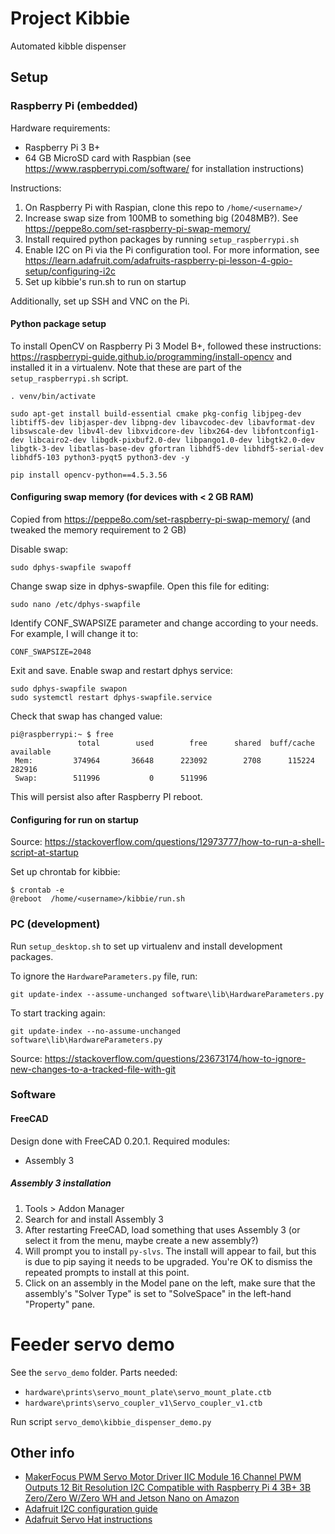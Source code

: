# Project Kibbie

Automated kibble dispenser

## Setup

### Raspberry Pi (embedded)

Hardware requirements:

- Raspberry Pi 3 B+
- 64 GB MicroSD card with Raspbian (see https://www.raspberrypi.com/software/ for installation instructions)

Instructions:

1. On Raspberry Pi with Raspian, clone this repo to `/home/<username>/`
2. Increase swap size from 100MB to something big (2048MB?). See https://peppe8o.com/set-raspberry-pi-swap-memory/
3. Install required python packages by running `setup_raspberrypi.sh`
4. Enable I2C on Pi via the Pi configuration tool. For more information, see https://learn.adafruit.com/adafruits-raspberry-pi-lesson-4-gpio-setup/configuring-i2c
5. Set up kibbie's run.sh to run on startup

Additionally, set up SSH and VNC on the Pi.

#### Python package setup

To install OpenCV on Raspberry Pi 3 Model B+, followed these instructions: https://raspberrypi-guide.github.io/programming/install-opencv and installed it in a virtualenv. Note that these are part of the `setup_raspberrypi.sh` script.

```
. venv/bin/activate

sudo apt-get install build-essential cmake pkg-config libjpeg-dev libtiff5-dev libjasper-dev libpng-dev libavcodec-dev libavformat-dev libswscale-dev libv4l-dev libxvidcore-dev libx264-dev libfontconfig1-dev libcairo2-dev libgdk-pixbuf2.0-dev libpango1.0-dev libgtk2.0-dev libgtk-3-dev libatlas-base-dev gfortran libhdf5-dev libhdf5-serial-dev libhdf5-103 python3-pyqt5 python3-dev -y

pip install opencv-python==4.5.3.56
```

#### Configuring swap memory (for devices with < 2 GB RAM)

Copied from https://peppe8o.com/set-raspberry-pi-swap-memory/ (and tweaked the memory requirement to 2 GB)

Disable swap:

```
sudo dphys-swapfile swapoff
```

Change swap size in dphys-swapfile. Open this file for editing:

```
sudo nano /etc/dphys-swapfile
```

Identify CONF_SWAPSIZE parameter and change according to your needs. For example, I will change it to:

```
CONF_SWAPSIZE=2048
```

Exit and save. Enable swap and restart dphys service:

```
sudo dphys-swapfile swapon
sudo systemctl restart dphys-swapfile.service
```

Check that swap has changed value:

```
pi@raspberrypi:~ $ free
               total        used        free      shared  buff/cache   available
 Mem:         374964       36648      223092        2708      115224      282916
 Swap:        511996           0      511996
```

This will persist also after Raspberry PI reboot.

#### Configuring for run on startup

Source: https://stackoverflow.com/questions/12973777/how-to-run-a-shell-script-at-startup

Set up chrontab for kibbie:

```
$ crontab -e
@reboot  /home/<username>/kibbie/run.sh
```

### PC (development)

Run `setup_desktop.sh` to set up virtualenv and install development packages.

To ignore the `HardwareParameters.py` file, run:

```
git update-index --assume-unchanged software\lib\HardwareParameters.py
```

To start tracking again:

```
git update-index --no-assume-unchanged software\lib\HardwareParameters.py
```

Source: https://stackoverflow.com/questions/23673174/how-to-ignore-new-changes-to-a-tracked-file-with-git

### Software

#### FreeCAD

Design done with FreeCAD 0.20.1. Required modules:

- Assembly 3

##### Assembly 3 installation

1. Tools > Addon Manager
2. Search for and install Assembly 3
3. After restarting FreeCAD, load something that uses Assembly 3 (or select it from the menu, maybe create a new assembly?)
4. Will prompt you to install `py-slvs`. The install will appear to fail, but this is due to pip saying it needs to be upgraded. You're OK to dismiss the repeated prompts to install at this point.
5. Click on an assembly in the Model pane on the left, make sure that the assembly's "Solver Type" is set to "SolveSpace" in the left-hand "Property" pane.

# Feeder servo demo

See the `servo_demo` folder. Parts needed:

- `hardware\prints\servo_mount_plate\servo_mount_plate.ctb`
- `hardware\prints\servo_coupler_v1\Servo_coupler_v1.ctb`

Run script `servo_demo\kibbie_dispenser_demo.py`

## Other info

- [MakerFocus PWM Servo Motor Driver IIC Module 16 Channel PWM Outputs 12 Bit Resolution I2C Compatible with Raspberry Pi 4 3B+ 3B Zero/Zero W/Zero WH and Jetson Nano on Amazon](https://www.amazon.com/gp/product/B07H9ZTWNC)
- [Adafruit I2C configuration guide](https://learn.adafruit.com/adafruits-raspberry-pi-lesson-4-gpio-setup/configuring-i2c)
- [Adafruit Servo Hat instructions](https://learn.adafruit.com/adafruit-16-channel-pwm-servo-hat-for-raspberry-pi/attach-and-test-the-hat)

